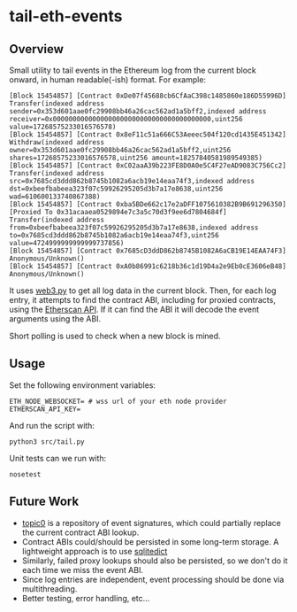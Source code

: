 # tail-eth-events

## Overview

Small utility to tail events in the Ethereum log from the current block onward, in human readable(-ish) format. For example:

```
[Block 15454857] [Contract 0xDe07f45688cb6CfAaC398c1485860e186D55996D]  Transfer(indexed address sender=0x353d601aae0fc29908bb46a26cac562ad1a5bff2,indexed address receiver=0x0000000000000000000000000000000000000000,uint256 value=17268575233016576578)
[Block 15454857] [Contract 0x8eF11c51a666C53Aeeec504f120cd1435E451342]  Withdraw(indexed address owner=0x353d601aae0fc29908bb46a26cac562ad1a5bff2,uint256 shares=17268575233016576578,uint256 amount=18257840581989549385)
[Block 15454857] [Contract 0xC02aaA39b223FE8D0A0e5C4F27eAD9083C756Cc2]  Transfer(indexed address src=0x7685cd3ddd862b8745b1082a6acb19e14eaa74f3,indexed address dst=0xbeefbabeea323f07c59926295205d3b7a17e8638,uint256 wad=610600133740867388)
[Block 15454857] [Contract 0xba5BDe662c17e2aDFF1075610382B9B691296350] [Proxied To 0x31acaaea0529894e7c3a5c70d3f9ee6d7804684f] Transfer(indexed address from=0xbeefbabeea323f07c59926295205d3b7a17e8638,indexed address to=0x7685cd3ddd862b8745b1082a6acb19e14eaa74f3,uint256 value=4724999999999999737856)
[Block 15454857] [Contract 0x7685cD3ddD862b8745B1082A6aCB19E14EAA74F3]  Anonymous/Unknown()
[Block 15454857] [Contract 0xA0b86991c6218b36c1d19D4a2e9Eb0cE3606eB48]  Anonymous/Unknown()
```

It uses [web3.py](https://github.com/ethereum/web3.py) to get all log data in the current block. Then, for each log entry, it attempts to find the contract ABI, including for proxied contracts, using the [Etherscan API](https://etherscan.io/apis). If it can find the ABI it will decode the event arguments using the ABI.

Short polling is used to check when a new block is mined.

## Usage

Set the following environment variables:

```
ETH_NODE_WEBSOCKET= # wss url of your eth node provider
ETHERSCAN_API_KEY=
```

And run the script with:

```
python3 src/tail.py
```

Unit tests can we run with:

```
nosetest
```

## Future Work

* [topic0](https://github.com/wmitsuda/topic0) is a repository of event signatures, which could partially replace the current contract ABI lookup.
* Contract ABIs could/should be persisted in some long-term storage. A lightweight approach is to use [sqlitedict](https://github.com/RaRe-Technologies/sqlitedict)
* Similarly, failed proxy lookups should also be persisted, so we don't do it each time we miss the event ABI.
* Since log entries are independent, event processing should be done via multithreading.
* Better testing, error handling, etc...